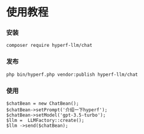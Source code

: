 # 使用教程
### 安装

```
composer require hyperf-llm/chat
```
### 发布
```
php bin/hyperf.php vendor:publish hyperf-llm/chat
```
### 使用
```
$chatBean = new ChatBean();
$chatBean->setPrompt('介绍一下hyperf');
$chatBean->setModel('gpt-3.5-turbo');
$llm =  LLMFactory::create();
$llm ->send($chatBean);
```